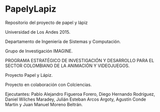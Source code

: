 # PapelyLapiz
Repositorio del proyecto de papel y lápiz

Universidad de Los Andes 2015.

Departamento de Ingeniería de Sistemas y Computación. 

Grupo de Investigación IMAGINE. 

PROGRAMA ESTRATÉGICO DE INVESTIGACIÓN Y DESARROLLO PARA EL SECTOR COLOMBIANO DE LA ANIMACIÓN Y VIDEOJUEGOS.

Proyecto Papel y Lápiz.

Proyecto en colaboración con Colciencias.

Ejecutantes: Pablo Alejandro Figueroa Forero, Diego Hernando Rodríguez, Daniel Wilches Maradey, 
Julián Esteban Arcos Argoty, Agustín Conde Martin y Juan Manuel Moreno Beltrán.
